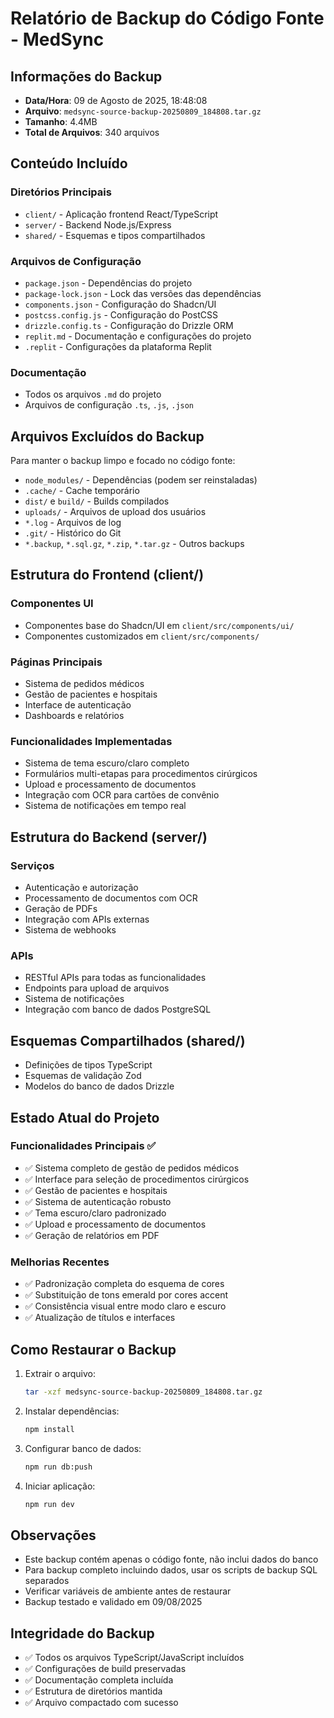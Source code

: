 # Relatório de Backup do Código Fonte - MedSync

## Informações do Backup

- **Data/Hora**: 09 de Agosto de 2025, 18:48:08
- **Arquivo**: `medsync-source-backup-20250809_184808.tar.gz`
- **Tamanho**: 4.4MB
- **Total de Arquivos**: 340 arquivos

## Conteúdo Incluído

### Diretórios Principais
- `client/` - Aplicação frontend React/TypeScript
- `server/` - Backend Node.js/Express
- `shared/` - Esquemas e tipos compartilhados

### Arquivos de Configuração
- `package.json` - Dependências do projeto
- `package-lock.json` - Lock das versões das dependências
- `components.json` - Configuração do Shadcn/UI
- `postcss.config.js` - Configuração do PostCSS
- `drizzle.config.ts` - Configuração do Drizzle ORM
- `replit.md` - Documentação e configurações do projeto
- `.replit` - Configurações da plataforma Replit

### Documentação
- Todos os arquivos `.md` do projeto
- Arquivos de configuração `.ts`, `.js`, `.json`

## Arquivos Excluídos do Backup

Para manter o backup limpo e focado no código fonte:

- `node_modules/` - Dependências (podem ser reinstaladas)
- `.cache/` - Cache temporário
- `dist/` e `build/` - Builds compilados
- `uploads/` - Arquivos de upload dos usuários
- `*.log` - Arquivos de log
- `.git/` - Histórico do Git
- `*.backup`, `*.sql.gz`, `*.zip`, `*.tar.gz` - Outros backups

## Estrutura do Frontend (client/)

### Componentes UI
- Componentes base do Shadcn/UI em `client/src/components/ui/`
- Componentes customizados em `client/src/components/`

### Páginas Principais
- Sistema de pedidos médicos
- Gestão de pacientes e hospitais
- Interface de autenticação
- Dashboards e relatórios

### Funcionalidades Implementadas
- Sistema de tema escuro/claro completo
- Formulários multi-etapas para procedimentos cirúrgicos
- Upload e processamento de documentos
- Integração com OCR para cartões de convênio
- Sistema de notificações em tempo real

## Estrutura do Backend (server/)

### Serviços
- Autenticação e autorização
- Processamento de documentos com OCR
- Geração de PDFs
- Integração com APIs externas
- Sistema de webhooks

### APIs
- RESTful APIs para todas as funcionalidades
- Endpoints para upload de arquivos
- Sistema de notificações
- Integração com banco de dados PostgreSQL

## Esquemas Compartilhados (shared/)

- Definições de tipos TypeScript
- Esquemas de validação Zod
- Modelos do banco de dados Drizzle

## Estado Atual do Projeto

### Funcionalidades Principais ✅
- ✅ Sistema completo de gestão de pedidos médicos
- ✅ Interface para seleção de procedimentos cirúrgicos
- ✅ Gestão de pacientes e hospitais
- ✅ Sistema de autenticação robusto
- ✅ Tema escuro/claro padronizado
- ✅ Upload e processamento de documentos
- ✅ Geração de relatórios em PDF

### Melhorias Recentes
- ✅ Padronização completa do esquema de cores
- ✅ Substituição de tons emerald por cores accent
- ✅ Consistência visual entre modo claro e escuro
- ✅ Atualização de títulos e interfaces

## Como Restaurar o Backup

1. Extrair o arquivo:
   ```bash
   tar -xzf medsync-source-backup-20250809_184808.tar.gz
   ```

2. Instalar dependências:
   ```bash
   npm install
   ```

3. Configurar banco de dados:
   ```bash
   npm run db:push
   ```

4. Iniciar aplicação:
   ```bash
   npm run dev
   ```

## Observações

- Este backup contém apenas o código fonte, não inclui dados do banco
- Para backup completo incluindo dados, usar os scripts de backup SQL separados
- Verificar variáveis de ambiente antes de restaurar
- Backup testado e validado em 09/08/2025

## Integridade do Backup

- ✅ Todos os arquivos TypeScript/JavaScript incluídos
- ✅ Configurações de build preservadas
- ✅ Documentação completa incluída
- ✅ Estrutura de diretórios mantida
- ✅ Arquivo compactado com sucesso